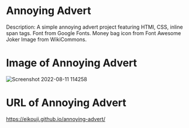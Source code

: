 # Annoying Advert # 
Description: A simple annoying advert project featuring HTMl, CSS, inline span tags. 
Font from Google Fonts.
Money bag icon from Font Awesome
Joker Image from WikiCommons. 

# Image of Annoying Advert #

![Screenshot 2022-08-11 114258](https://user-images.githubusercontent.com/91100425/184215512-6b37b077-e81e-4480-82dd-1c0996693387.jpg)


# URL of Annoying Advert #

https://eikouji.github.io/annoying-advert/
